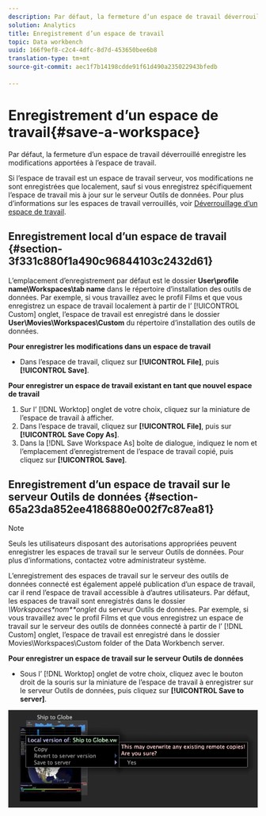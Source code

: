 ```yaml
---
description: Par défaut, la fermeture d’un espace de travail déverrouillé enregistre les modifications apportées à l’espace de travail.
solution: Analytics
title: Enregistrement d’un espace de travail
topic: Data workbench
uuid: 166f9ef8-c2c4-4dfc-8d7d-453650bee6b8
translation-type: tm+mt
source-git-commit: aec1f7b14198cdde91f61d490a235022943bfedb

---
```



# Enregistrement d’un espace de travail{#save-a-workspace}

Par défaut, la fermeture d’un espace de travail déverrouillé enregistre les modifications apportées à l’espace de travail.

Si l’espace de travail est un espace de travail serveur, vos modifications ne sont enregistrées que localement, sauf si vous enregistrez spécifiquement l’espace de travail mis à jour sur le serveur Outils de données. Pour plus d’informations sur les espaces de travail verrouillés, voir [Déverrouillage d’un espace de travail](../../../home/c-get-started/c-work-worksp/c-unlock-wksp.md#concept-18ada952aecf45c79a806b31b294023e).

## Enregistrement local d’un espace de travail {#section-3f331c880f1a490c96844103c2432d61}

L’emplacement d’enregistrement par défaut est le dossier **User\profile name\Workspaces\tab name** dans le répertoire d’installation des outils de données. Par exemple, si vous travaillez avec le profil Films et que vous enregistrez un espace de travail localement à partir de l’ [!UICONTROL Custom] onglet, l’espace de travail est enregistré dans le dossier **User\Movies\Workspaces\Custom** du répertoire d’installation des outils de données.

**Pour enregistrer les modifications dans un espace de travail**

* Dans l’espace de travail, cliquez sur **[!UICONTROL File]**, puis **[!UICONTROL Save]**.

**Pour enregistrer un espace de travail existant en tant que nouvel espace de travail**

1. Sur l’ [!DNL Worktop] onglet de votre choix, cliquez sur la miniature de l’espace de travail à afficher.
1. Dans l’espace de travail, cliquez sur **[!UICONTROL File]**, puis sur **[!UICONTROL Save Copy As]**.
1. Dans la [!DNL Save Workspace As] boîte de dialogue, indiquez le nom et l’emplacement d’enregistrement de l’espace de travail copié, puis cliquez sur **[!UICONTROL Save]**.

## Enregistrement d’un espace de travail sur le serveur Outils de données {#section-65a23da852ee4186880e002f7c87ea81}

>[!NOTE]
>
>Seuls les utilisateurs disposant des autorisations appropriées peuvent enregistrer les espaces de travail sur le serveur Outils de données. Pour plus d’informations, contactez votre administrateur système.

L’enregistrement des espaces de travail sur le serveur des outils de données connecté est également appelé publication d’un espace de travail, car il rend l’espace de travail accessible à d’autres utilisateurs. Par défaut, les espaces de travail sont enregistrés dans le dossier *\Workspaces\*nom**onglet* du serveur Outils de données. Par exemple, si vous travaillez avec le profil Films et que vous enregistrez un espace de travail sur le serveur des outils de données connecté à partir de l’ [!DNL Custom] onglet, l’espace de travail est enregistré dans le dossier Movies\Workspaces\Custom folder of the Data Workbench server.

**Pour enregistrer un espace de travail sur le serveur Outils de données**

* Sous l’ [!DNL Worktop] onglet de votre choix, cliquez avec le bouton droit de la souris sur la miniature de l’espace de travail à enregistrer sur le serveur Outils de données, puis cliquez sur **[!UICONTROL Save to server]**.

![](assets/mnu_workspaceManager_SaveToServerwksp.png)

